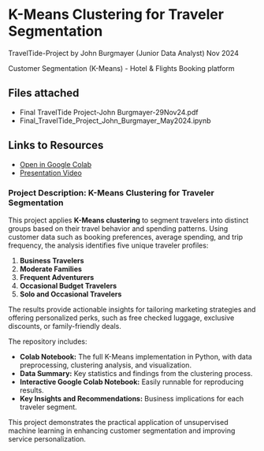 # K-Means Clustering for Traveler Segmentation
TravelTide-Project 
by John Burgmayer (Junior Data Analyst)
Nov 2024

Customer Segmentation (K-Means) - Hotel &amp; Flights Booking platform 

## Files attached
- Final TravelTide Project-John Burgmayer-29Nov24.pdf
- Final_TravelTide_Project_John_Burgmayer_May2024.ipynb

## Links to Resources
- [Open in Google Colab](https://colab.research.google.com/drive/1uCjS1fcmxf15ExYl0OOj-91fEJ2h0ICg?usp=sharing)
- [Presentation Video](https://mega.nz/file/IToyBBZS#HjhJYov15hZcn1_4tc_8DgSgOwtNTx5bptt4tur81ac)

### Project Description: K-Means Clustering for Traveler Segmentation

This project applies **K-Means clustering** to segment travelers into distinct groups based on their travel behavior and spending patterns. Using customer data such as booking preferences, average spending, and trip frequency, the analysis identifies five unique traveler profiles: 

1. **Business Travelers**  
2. **Moderate Families**  
3. **Frequent Adventurers**  
4. **Occasional Budget Travelers**  
5. **Solo and Occasional Travelers**  

The results provide actionable insights for tailoring marketing strategies and offering personalized perks, such as free checked luggage, exclusive discounts, or family-friendly deals.

The repository includes:

- **Colab Notebook:** The full K-Means implementation in Python, with data preprocessing, clustering analysis, and visualization.
- **Data Summary:** Key statistics and findings from the clustering process.
- **Interactive Google Colab Notebook:** Easily runnable for reproducing results.
- **Key Insights and Recommendations:** Business implications for each traveler segment.

This project demonstrates the practical application of unsupervised machine learning in enhancing customer segmentation and improving service personalization.
